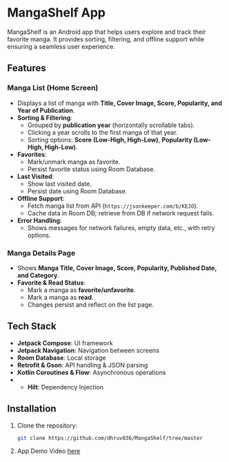 # MangaShelf App

MangaShelf is an Android app that helps users explore and track their favorite manga. It provides sorting, filtering, and offline support while ensuring a seamless user experience.

## Features

### Manga List (Home Screen)
- Displays a list of manga with **Title, Cover Image, Score, Popularity, and Year of Publication**.
- **Sorting & Filtering**:
  - Grouped by **publication year** (horizontally scrollable tabs).
  - Clicking a year scrolls to the first manga of that year.
  - Sorting options: **Score (Low-High, High-Low)**, **Popularity (Low-High, High-Low)**.
- **Favorites**:
  - Mark/unmark manga as favorite.
  - Persist favorite status using Room Database.
- **Last Visited**:
  - Show last visited date.
  - Persist date using Room Database.
- **Offline Support**:
  - Fetch manga list from API (`https://jsonkeeper.com/b/KEJO`).
  - Cache data in Room DB; retrieve from DB if network request fails.
- **Error Handling**:
  - Shows messages for network failures, empty data, etc., with retry options.

### Manga Details Page
- Shows **Manga Title, Cover Image, Score, Popularity, Published Date, and Category**.
- **Favorite & Read Status**:
  - Mark a manga as **favorite/unfavorite**.
  - Mark a manga as **read**.
  - Changes persist and reflect on the list page.

## Tech Stack
- **Jetpack Compose**: UI framework
- **Jetpack Navigation**: Navigation between screens
- **Room Database**: Local storage
- **Retrofit & Gson**: API handling & JSON parsing
- **Kotlin Coroutines & Flow**: Asynchronous operations
- - **Hilt**: Dependency Injection

## Installation
1. Clone the repository:
   ```sh
   git clone https://github.com/dhruv036/MangaShelf/tree/master
2. App Demo Video [here](https://drive.google.com/file/d/12ujeEqwC2ztEcdo1DHtdbavXe03ZxXwH/view?usp=sharing)
